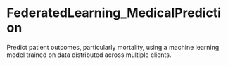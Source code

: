 # FederatedLearning_MedicalPrediction
Predict patient outcomes, particularly mortality, using a machine learning model trained on data distributed across multiple clients.
